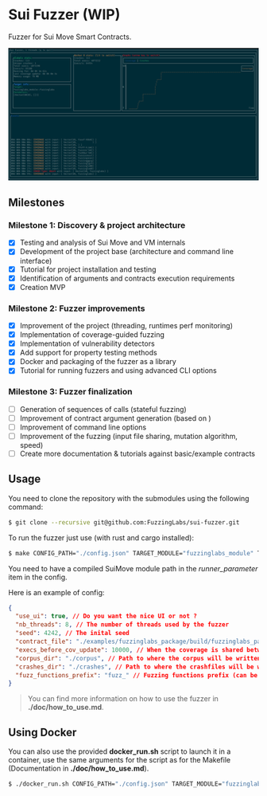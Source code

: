 # Sui Fuzzer (WIP)

Fuzzer for Sui Move Smart Contracts.

![screenshot](./doc/imgs/screenshot1.png)

## Milestones

### Milestone 1: Discovery & project architecture
- [x] Testing and analysis of Sui Move and VM internals 
- [x] Development of the project base (architecture and command line interface)
- [x] Tutorial for project installation and testing
- [x] Identification of arguments and contracts execution requirements
- [x] Creation MVP

### Milestone 2: Fuzzer improvements
- [x] Improvement of the project (threading, runtimes perf monitoring)
- [x] Implementation of coverage-guided fuzzing
- [x] Implementation of vulnerability detectors
- [x] Add support for property testing methods
- [x] Docker and packaging of the fuzzer as a library
- [x] Tutorial for running fuzzers and using advanced CLI options

### Milestone 3: Fuzzer finalization
- [ ] Generation of sequences of calls (stateful fuzzing)
- [ ] Improvement of contract argument generation (based on )
- [ ] Improvement of command line options
- [ ] Improvement of the fuzzing (input file sharing, mutation algorithm, speed)
- [ ] Create more documentation & tutorials against basic/example contracts

## Usage

You need to clone the repository with the submodules using the following command:

```bash
$ git clone --recursive git@github.com:FuzzingLabs/sui-fuzzer.git
```

To run the fuzzer just use (with rust and cargo installed):

```bash
$ make CONFIG_PATH="./config.json" TARGET_MODULE="fuzzinglabs_module" TARGET_FUNCTION="fuzzinglabs"
```

You need to have a compiled SuiMove module path in the *runner_parameter* item in the config.

Here is an example of config:

```json
{
  "use_ui": true, // Do you want the nice UI or not ?
  "nb_threads": 8, // The number of threads used by the fuzzer
  "seed": 4242, // The inital seed
  "contract_file": "./examples/fuzzinglabs_package/build/fuzzinglabs_package/bytecode_modules/fuzzinglabs_module.mv", // The path to the compiled module
  "execs_before_cov_update": 10000, // When the coverage is shared between the threads (don't modify if you don't know why)
  "corpus_dir": "./corpus", // Path to where the corpus will be written (milestone 3)
  "crashes_dir": "./crashes", // Path to where the crashfiles will be written
  "fuzz_functions_prefix": "fuzz_" // Fuzzing functions prefix (can be listed by the fuzzer)
}
```

> You can find more information on how to use the fuzzer in **./doc/how_to_use.md**.

## Using Docker

You can also use the provided **docker_run.sh** script to launch it in a container, use the same arguments for the script as for the Makefile (Documentation in **./doc/how_to_use.md**).

```bash
$ ./docker_run.sh CONFIG_PATH="./config.json" TARGET_MODULE="fuzzinglabs_module" TARGET_FUNCTION="fuzzinglabs"
```

